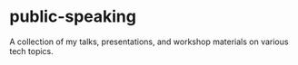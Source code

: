 # public-speaking
A collection of my talks, presentations, and workshop materials on various tech topics.
